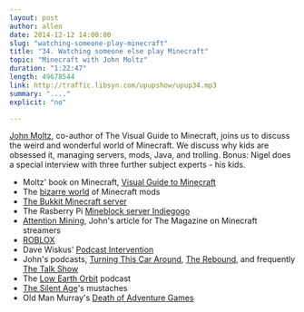 ```yaml
---
layout: post
author: allen
date: 2014-12-12 14:00:00
slug: "watching-someone-play-minecraft"
title: "34. Watching someone else play Minecraft"
topic: "Minecraft with John Moltz"
duration: "1:22:47"
length: 49678544
link: http://traffic.libsyn.com/upupshow/upup34.mp3
summary: "...."
explicit: "no"

---
```


[John Moltz](https://twitter.com/moltz), co-author of The Visual Guide to Minecraft, joins us to discuss the weird and wonderful world of Minecraft. We discuss why kids are obsessed it, managing servers, mods, Java, and trolling. Bonus: Nigel does a special interview with three further subject experts - his kids.

- Moltz' book on Minecraft, [Visual Guide to Minecraft](http://www.peachpit.com/store/visual-guide-to-minecraft-dig-into-minecraft-with-this-9780134033150)
- The [bizarre world](http://www.planetminecraft.com/resources/mods/) of Minecraft mods
- [The Bukkit Minecraft server](http://wiki.bukkit.org/Setting_up_a_server)
- The Rasberry Pi [Mineblock server Indiegogo](https://www.indiegogo.com/projects/mineblock-for-kids-to-play-minecraft-safely)
- [Attention Mining](http://the-magazine.org/39/attention-mining#.VH2Ag2TF-Uc), John's article for The Magazine on Minecraft streamers
- [ROBLOX](http://www.roblox.com/)
- Dave Wiskus' [Podcast Intervention](https://www.youtube.com/watch?v=tRofTIM1sP0&feature=youtu.be)
- John's podcasts, [Turning This Car Around](http://turningthiscararound.com/), [The Rebound](http://reboundcast.com/), and frequently [The Talk Show](https://daringfireball.net/thetalkshow/)
- The [Low Earth Orbit](http://lowearthorbit.fm/) podcast
- [The Silent Age](http://thesilentage.com/blog/)'s mustaches
- Old Man Murray's [Death of Adventure Games](http://www.oldmanmurray.com/features/77.html)